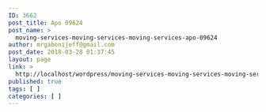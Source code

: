 ```yaml
---
ID: 3662
post_title: Apo 09624
post_name: >
  moving-services-moving-services-moving-services-apo-09624
author: mrgabonijeff@gmail.com
post_date: 2018-03-28 01:37:45
layout: page
link: >
  http://localhost/wordpress/moving-services-moving-services-moving-services-apo-09624/
published: true
tags: [ ]
categories: [ ]
---
```

